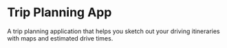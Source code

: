 # Trip Planning App

A trip planning application that helps you sketch out your driving itineraries with maps and estimated drive times.

